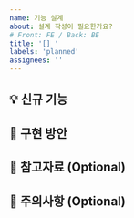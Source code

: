 ```yaml
---
name: 기능 설계
about: 설계 작성이 필요한가요?
# Front: FE / Back: BE
title: '[] '
labels: 'planned'
assignees: ''
---
```


## 💡 신규 기능

<!-- 기능에 대해서 구체적으로 작성해주세요 -->

## 📝 구현 방안

<!-- 구현 방안에 대한 설명을 작성해주세요 -->

## 📎 참고자료 (Optional)

<!-- 관련 문서, 스크린샷, 예시 등을 첨부해주세요 -->

## 🚨 주의사항 (Optional)

<!-- 구현 시 고려해야 할 제약사항이나 위험요소가 있나요? -->
